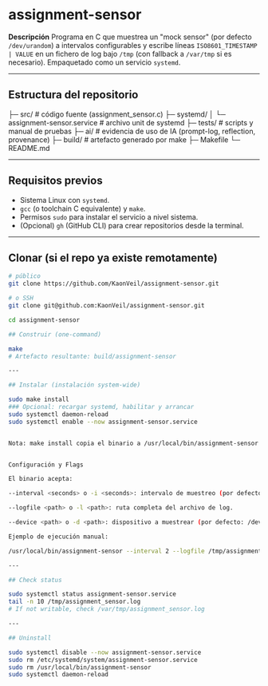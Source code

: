 # assignment-sensor

**Descripción**
Programa en C que muestrea un "mock sensor" (por defecto `/dev/urandom`) a intervalos configurables y escribe líneas `ISO8601_TIMESTAMP | VALUE` en un fichero de log bajo `/tmp` (con fallback a `/var/tmp` si es necesario). Empaquetado como un servicio `systemd`.

---

## Estructura del repositorio
├─ src/ # código fuente (assignment_sensor.c)
├─ systemd/
│ └─ assignment-sensor.service # archivo unit de systemd
├─ tests/ # scripts y manual de pruebas
├─ ai/ # evidencia de uso de IA (prompt-log, reflection, provenance)
├─ build/ # artefacto generado por make
├─ Makefile
└─ README.md

---

## Requisitos previos
- Sistema Linux con `systemd`.
- `gcc` (o toolchain C equivalente) y `make`.
- Permisos `sudo` para instalar el servicio a nivel sistema.
- (Opcional) `gh` (GitHub CLI) para crear repositorios desde la terminal.

---

## Clonar (si el repo ya existe remotamente)
```bash
# público
git clone https://github.com/KaonVeil/assignment-sensor.git

# o SSH
git clone git@github.com:KaonVeil/assignment-sensor.git

cd assignment-sensor

## Construir (one-command)

make
# Artefacto resultante: build/assignment-sensor

---

## Instalar (instalación system-wide)

sudo make install
### Opcional: recargar systemd, habilitar y arrancar
sudo systemctl daemon-reload
sudo systemctl enable --now assignment-sensor.service


Nota: make install copia el binario a /usr/local/bin/assignment-sensor y la unidad a /etc/systemd/system/assignment-sensor.service.


Configuración y Flags

El binario acepta:

--interval <seconds> o -i <seconds>: intervalo de muestreo (por defecto: 5).

--logfile <path> o -l <path>: ruta completa del archivo de log.

--device <path> o -d <path>: dispositivo a muestrear (por defecto: /dev/urandom).

Ejemplo de ejecución manual:

/usr/local/bin/assignment-sensor --interval 2 --logfile /tmp/assignment_sensor.log

---

## Check status

sudo systemctl status assignment-sensor.service
tail -n 10 /tmp/assignment_sensor.log
# If not writable, check /var/tmp/assignment_sensor.log

---

## Uninstall

sudo systemctl disable --now assignment-sensor.service
sudo rm /etc/systemd/system/assignment-sensor.service
sudo rm /usr/local/bin/assignment-sensor
sudo systemctl daemon-reload
